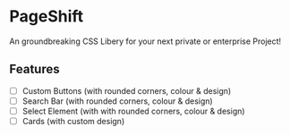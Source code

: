 # PageShift
An groundbreaking CSS Libery for your next private or enterprise Project!

## Features

- [ ] Custom Buttons (with rounded corners, colour & design)
- [ ] Search Bar (with rounded corners, colour & design)
- [ ] Select Element (with with rounded corners, colour & design)
- [ ] Cards (with custom design)
